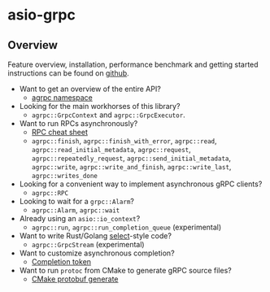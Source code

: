 # asio-grpc

## Overview

Feature overview, installation, performance benchmark and getting started instructions can be found on [github](https://github.com/Tradias/asio-grpc).

* Want to get an overview of the entire API?
    * [agrpc namespace](namespaceagrpc.html)
* Looking for the main workhorses of this library?
    * `agrpc::GrpcContext` and `agrpc::GrpcExecutor`.
* Want to run RPCs asynchronously?
    * [RPC cheat sheet](md_doc_rpc_cheat_sheet.html)
    * `agrpc::finish`, `agrpc::finish_with_error`, `agrpc::read`, `agrpc::read_initial_metadata`, `agrpc::request`, `agrpc::repeatedly_request`, `agrpc::send_initial_metadata`, `agrpc::write`, `agrpc::write_and_finish`, `agrpc::write_last`, `agrpc::writes_done`
* Looking for a convenient way to implement asynchronous gRPC clients?
    * `agrpc::RPC`
* Looking to wait for a `grpc::Alarm`?
    * `agrpc::Alarm`, `agrpc::wait`
* Already using an `asio::io_context`?
    * `agrpc::run`, `agrpc::run_completion_queue` (experimental)
* Want to write Rust/Golang [select](https://go.dev/ref/spec#Select_statements)-style code?
    * `agrpc::GrpcStream` (experimental)
* Want to customize asynchronous completion?
    * [Completion token](md_doc_completion_token.html)
* Want to run `protoc` from CMake to generate gRPC source files?
    * [CMake protobuf generate](md_doc_cmake_protobuf_generate.html)
